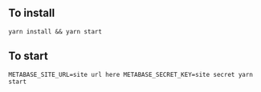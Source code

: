 
## To install
```
yarn install && yarn start
```

## To start

```
METABASE_SITE_URL=site url here METABASE_SECRET_KEY=site secret yarn start
```